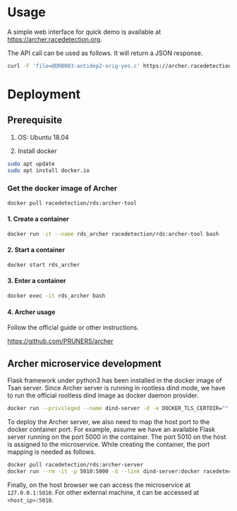 # Usage

A simple web interface for quick demo is available at https://archer.racedetection.org.

The API call can be used as follows. It will return a JSON response.

```bash
curl -F 'file=@DRB003-antidep2-orig-yes.c' https://archer.racedetection.org/requests
```

# Deployment

## Prerequisite

1. OS:
Ubuntu 18.04

1. Install docker
```bash
sudo apt update
sudo apt install docker.io
```

### Get the docker image of Archer

```bash
docker pull racedetection/rds:archer-tool
```
#### 1. Create a container

```bash
docker run -it --name rds_archer racedetection/rds:archer-tool bash
```

#### 2. Start a container

```bash
docker start rds_archer
```

#### 3. Enter a container

```bash
docker exec -it rds_archer bash
```

#### 4. Archer usage

Follow the official guide or other instructions.

https://github.com/PRUNERS/archer


## Archer microservice development

Flask framework under python3 has been installed in the docker image of Tsan server.
Since Archer server is running in rootless dind mode, we have to run the official rootless dind image as docker daemon provider.

```bash
docker run --privileged --name dind-server -d -e DOCKER_TLS_CERTDIR="" docker:stable-dind-rootless --experimental
```

To deploy the Archer server, we also need to map the host port to the docker container port.
For example, assume we have an available Flask server running on the port 5000 in the container. The port 5010 on the host is assigned to the microservice. While creating the container, the port mapping is needed as follows.

```bash
docker pull racedetection/rds:archer-server
docker run --rm -it -p 5010:5000 -d --link dind-server:docker racedetection/rds:archer-server /flask/start.sh
```

Finally, on the host browser we can access the microservice at `127.0.0.1:5010`. For other external machine, it can be accessed at `<host_ip>:5010`.


